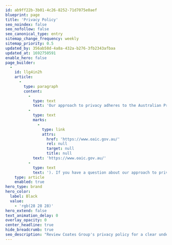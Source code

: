 ```yaml
---
id: ab9ff22b-3b01-4c26-8252-71d7075e0aef
blueprint: page
title: 'Privacy Policy'
seo_noindex: false
seo_nofollow: false
seo_canonical_type: entry
sitemap_change_frequency: weekly
sitemap_priority: 0.5
updated_by: 356ab58d-4a8a-432a-b276-3fb2343afbaa
updated_at: 1692750591
enable_hero: false
page_builder:
  -
    id: llg4in2h
    article:
      -
        type: paragraph
        content:
          -
            type: text
            text: 'Our approach to privacy adheres to the Australian Privacy Principles (APPs), which are contained in schedule 1 of the Privacy Act 1988. You can obtain more information on Australia’s approach to privacy from the Australian Information Commissioner’s website ('
          -
            type: text
            marks:
              -
                type: link
                attrs:
                  href: 'https://www.oaic.gov.au/'
                  rel: null
                  target: null
                  title: null
            text: 'https://www.oaic.gov.au/'
          -
            type: text
            text: '). If you have a question about our approach to privacy, would like to obtain a copy of our Privacy Policy, or would like to gain access to information we might hold about you, please contact us.'
    type: article
    enabled: true
hero_type: brand
hero_color:
  label: Black
  value:
    - 'rgb(28 28 28)'
hero_extend: false
text_animation_delay: 0
overlay_opacity: 0
center_headline: true
hide_breadcrumb: true
seo_description: "Review Coates Group's privacy policy for a clear understanding about our data handling and protection. Understand our commitment to your privacy. Read now."
---
```


